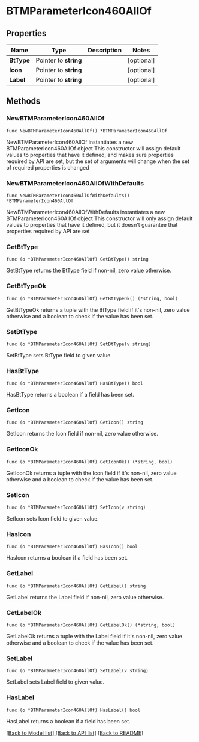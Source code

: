 # BTMParameterIcon460AllOf

## Properties

Name | Type | Description | Notes
------------ | ------------- | ------------- | -------------
**BtType** | Pointer to **string** |  | [optional] 
**Icon** | Pointer to **string** |  | [optional] 
**Label** | Pointer to **string** |  | [optional] 

## Methods

### NewBTMParameterIcon460AllOf

`func NewBTMParameterIcon460AllOf() *BTMParameterIcon460AllOf`

NewBTMParameterIcon460AllOf instantiates a new BTMParameterIcon460AllOf object
This constructor will assign default values to properties that have it defined,
and makes sure properties required by API are set, but the set of arguments
will change when the set of required properties is changed

### NewBTMParameterIcon460AllOfWithDefaults

`func NewBTMParameterIcon460AllOfWithDefaults() *BTMParameterIcon460AllOf`

NewBTMParameterIcon460AllOfWithDefaults instantiates a new BTMParameterIcon460AllOf object
This constructor will only assign default values to properties that have it defined,
but it doesn't guarantee that properties required by API are set

### GetBtType

`func (o *BTMParameterIcon460AllOf) GetBtType() string`

GetBtType returns the BtType field if non-nil, zero value otherwise.

### GetBtTypeOk

`func (o *BTMParameterIcon460AllOf) GetBtTypeOk() (*string, bool)`

GetBtTypeOk returns a tuple with the BtType field if it's non-nil, zero value otherwise
and a boolean to check if the value has been set.

### SetBtType

`func (o *BTMParameterIcon460AllOf) SetBtType(v string)`

SetBtType sets BtType field to given value.

### HasBtType

`func (o *BTMParameterIcon460AllOf) HasBtType() bool`

HasBtType returns a boolean if a field has been set.

### GetIcon

`func (o *BTMParameterIcon460AllOf) GetIcon() string`

GetIcon returns the Icon field if non-nil, zero value otherwise.

### GetIconOk

`func (o *BTMParameterIcon460AllOf) GetIconOk() (*string, bool)`

GetIconOk returns a tuple with the Icon field if it's non-nil, zero value otherwise
and a boolean to check if the value has been set.

### SetIcon

`func (o *BTMParameterIcon460AllOf) SetIcon(v string)`

SetIcon sets Icon field to given value.

### HasIcon

`func (o *BTMParameterIcon460AllOf) HasIcon() bool`

HasIcon returns a boolean if a field has been set.

### GetLabel

`func (o *BTMParameterIcon460AllOf) GetLabel() string`

GetLabel returns the Label field if non-nil, zero value otherwise.

### GetLabelOk

`func (o *BTMParameterIcon460AllOf) GetLabelOk() (*string, bool)`

GetLabelOk returns a tuple with the Label field if it's non-nil, zero value otherwise
and a boolean to check if the value has been set.

### SetLabel

`func (o *BTMParameterIcon460AllOf) SetLabel(v string)`

SetLabel sets Label field to given value.

### HasLabel

`func (o *BTMParameterIcon460AllOf) HasLabel() bool`

HasLabel returns a boolean if a field has been set.


[[Back to Model list]](../README.md#documentation-for-models) [[Back to API list]](../README.md#documentation-for-api-endpoints) [[Back to README]](../README.md)



